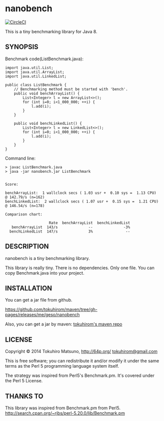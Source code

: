 nanobench
=========

[![CircleCI](https://circleci.com/gh/tokuhirom/nanobench.svg?style=svg)](https://circleci.com/gh/tokuhirom/nanobench)

This is a tiny benchmarking library for Java 8.

## SYNOPSIS

Benchmark code(ListBenchmark.java):
```
import java.util.List;
import java.util.ArrayList;
import java.util.LinkedList;

public class ListBenchmark {
    // Benchmarking method must be started with 'bench'.
    public void benchArrayList() {
        List<Integer> l = new ArrayList<>();
        for (int i=0; i<1_000_000; ++i) {
            l.add(i);
        }
    }

    public void benchLinkedList() {
        List<Integer> l = new LinkedList<>();
        for (int i=0; i<1_000_000; ++i) {
            l.add(i);
        }
    }
}
```

Command line:
```
> javac ListBenchmark.java
> java -jar nanobench.jar ListBenchmark


Score:

benchArrayList:  1 wallclock secs ( 1.03 usr +  0.10 sys =  1.13 CPU) @ 142.79/s (n=162)
benchLinkedList:  2 wallclock secs ( 1.07 usr +  0.15 sys =  1.21 CPU) @ 146.54/s (n=178)

Comparison chart:

                    Rate  benchArrayList  benchLinkedList
   benchArrayList  143/s              --              -3%
  benchLinkedList  147/s              3%               --
```

## DESCRIPTION

nanobench is a tiny benchmarking library.

This library is really tiny. There is no dependencies. Only one file.
You can copy Benchmark.java into your project.

## INSTALLATION

You can get a jar file from github.

https://github.com/tokuhirom/maven/tree/gh-pages/releases/me/geso/nanobench

Also, you can get a jar by maven: [tokuhirom's maven repo](https://tokuhirom.github.io/maven/)

## LICENSE

Copyright © 2014 Tokuhiro Matsuno, http://64p.org/ <tokuhirom@gmail.com>

This is free software; you can redistribute it and/or modify it under the same terms as the Perl 5 programming language system itself.

The strategy was inspired from Perl5's Benchmark.pm. It's covered under the Perl 5 License.

## THANKS TO

This library was inspired from Benchmark.pm from Perl5.
http://search.cpan.org/~rjbs/perl-5.20.0/lib/Benchmark.pm

